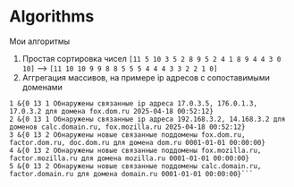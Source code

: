 # Algorithms
Мои алгоритмы

1. Простая сортировка чисел
   ```[11 5 10 3 5 2 8 9 5 2 4 1 8 9 4 4 3 0 10]``` -->
   ```[11 10 10 9 9 8 8 5 5 5 4 4 4 3 3 2 2 1 0]```
3. Аггрегация массивов, на примере ip адресов с сопоставимыми доменами  
```0 &{0 13 1 Обнаружен связанный ip адрес 176.0.1.3 для доменов doc.dom.ru, factor.dom.ru 2025-04-18 00:52:12}
1 &{0 13 1 Обнаружены связанные ip адреса 17.0.3.5, 176.0.1.3, 17.0.3.2 для домена fox.dom.ru 2025-04-18 00:52:12}
2 &{0 13 1 Обнаружены связанные ip адреса 192.168.3.2, 14.168.3.2 для доменов calc.domain.ru, fox.mozilla.ru 2025-04-18 00:52:12}
3 &{0 13 2 Обнаружены новые связанные поддомены fox.dom.ru, factor.dom.ru, doc.dom.ru для домена dom.ru 0001-01-01 00:00:00}
4 &{0 13 2 Обнаружены новые связанные поддомены fox.mozilla.ru, factor.mozilla.ru для домена mozilla.ru 0001-01-01 00:00:00}
5 &{0 13 2 Обнаружены новые связанные поддомены calc.domain.ru, factor.domain.ru для домена domain.ru 0001-01-01 00:00:00}```
